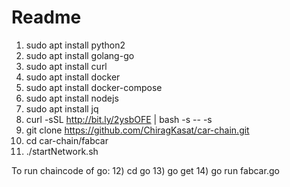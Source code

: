 # Readme

1. sudo apt install python2
2. sudo apt install golang-go
3. sudo apt install curl
4. sudo apt install docker
5. sudo apt install docker-compose
6. sudo apt install nodejs
7. sudo apt install jq
8. curl -sSL http://bit.ly/2ysbOFE | bash -s -- -s
9. git clone https://github.com/ChiragKasat/car-chain.git
10. cd car-chain/fabcar
11. ./startNetwork.sh

To run chaincode of go: 12) cd go 13) go get 14) go run fabcar.go
